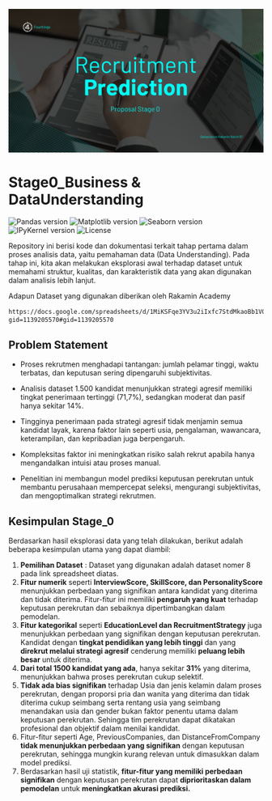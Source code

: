 [![banner1](bg.png)](https://www.github.com/4Kings-Rakamin)


# Stage0_Business & DataUnderstanding

![Pandas version](https://img.shields.io/badge/Pandas-v2.3.2-blue)
![Matplotlib version](https://img.shields.io/badge/Matplotlib-v3.9.4-red)
![Seaborn version](https://img.shields.io/badge/Seaborn-v0.13.2-orange)
![IPyKernel version](https://img.shields.io/badge/IPyKernel-v6.30.1-darkred)
![License](https://img.shields.io/badge/License-MIT-darkblue)


Repository ini berisi kode dan dokumentasi terkait tahap pertama dalam proses analisis data, yaitu pemahaman data (Data Understanding). Pada tahap ini, kita akan melakukan eksplorasi awal terhadap dataset untuk memahami struktur, kualitas, dan karakteristik data yang akan digunakan dalam analisis lebih lanjut.

Adapun Dataset yang digunakan diberikan oleh Rakamin Academy

```
https://docs.google.com/spreadsheets/d/1MiKSFqe3YV3u2iIxfc7StdMkaoBb1V0U93TeKKkvOWk/edit?gid=1139205570#gid=1139205570

```

## Problem Statement
- Proses rekrutmen menghadapi tantangan: jumlah pelamar tinggi, waktu terbatas, dan keputusan sering dipengaruhi subjektivitas.

- Analisis dataset 1.500 kandidat menunjukkan strategi agresif memiliki tingkat penerimaan tertinggi (71,7%), sedangkan moderat dan pasif hanya sekitar 14%.

- Tingginya penerimaan pada strategi agresif tidak menjamin semua kandidat layak, karena faktor lain seperti usia, pengalaman, wawancara, keterampilan, dan kepribadian juga berpengaruh.

- Kompleksitas faktor ini meningkatkan risiko salah rekrut apabila hanya mengandalkan intuisi atau proses manual.

- Penelitian ini membangun model prediksi keputusan perekrutan untuk membantu perusahaan mempercepat seleksi, mengurangi subjektivitas, dan mengoptimalkan strategi rekrutmen.

## Kesimpulan Stage_0
Berdasarkan hasil eksplorasi data yang telah dilakukan, berikut adalah beberapa kesimpulan utama yang dapat diambil:
1. **Pemilihan Dataset** : Dataset yang digunakan adalah dataset nomer 8 pada link spreadsheet diatas.
2. **Fitur numerik** seperti **InterviewScore, SkillScore, dan PersonalityScore** menunjukkan perbedaan yang signifikan antara kandidat yang diterima dan tidak diterima. Fitur-fitur ini memiliki **pengaruh yang kuat** terhadap keputusan perekrutan dan sebaiknya dipertimbangkan dalam pemodelan.
3. **Fitur kategorikal** seperti **EducationLevel dan RecruitmentStrategy** juga menunjukkan perbedaan yang signifikan dengan keputusan perekrutan. Kandidat dengan **tingkat pendidikan yang lebih tinggi** dan yang **direkrut melalui strategi agresif** cenderung memiliki **peluang lebih besar** untuk diterima.
4. **Dari total 1500 kandidat yang ada**, hanya sekitar **31%** yang diterima, menunjukkan bahwa proses perekrutan cukup selektif.
5. **Tidak ada bias signifikan** terhadap Usia dan jenis kelamin dalam proses perekrutan, dengan proporsi pria dan wanita yang diterima dan tidak diterima cukup seimbang serta rentang usia yang seimbang menandakan usia dan gender bukan faktor penentu utama dalam keputusan perekrutan. Sehingga tim perekrutan dapat dikatakan profesional dan objektif dalam menilai kandidat.
6. Fitur-fitur seperti Age, PreviousCompanies, dan DistanceFromCompany **tidak menunjukkan perbedaan yang signifikan** dengan keputusan perekrutan, sehingga mungkin kurang relevan untuk dimasukkan dalam model prediksi.
7. Berdasarkan hasil uji statistik, **fitur-fitur yang memiliki perbedaan signifikan** dengan keputusan perekrutan dapat **diprioritaskan dalam pemodelan** untuk **meningkatkan akurasi prediksi.**